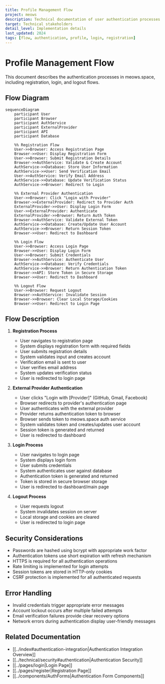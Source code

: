```yaml
---
title: Profile Management Flow
project: meows
description: Technical documentation of user authentication processes
target: Technical stakeholders
detail_level: Implementation details
last_updated: 2024
tags: [flow, authentication, profile, login, registration]
---
```


# Profile Management Flow

This document describes the authentication processes in meows.space, including registration, login, and logout flows.

## Flow Diagram

```mermaid
sequenceDiagram
    participant User
    participant Browser
    participant AuthService
    participant ExternalProvider
    participant API
    participant Database

    %% Registration Flow
    User->>Browser: Access Registration Page
    Browser->>User: Display Registration Form
    User->>Browser: Submit Registration Details
    Browser->>AuthService: Validate & Create Account
    AuthService->>Database: Store User Information
    AuthService->>User: Send Verification Email
    User->>AuthService: Verify Email Address
    AuthService->>Database: Update Verification Status
    AuthService->>Browser: Redirect to Login

    %% External Provider Authentication
    User->>Browser: Click "Login with Provider"
    Browser->>ExternalProvider: Redirect to Provider Auth
    ExternalProvider->>User: Display Login Form
    User->>ExternalProvider: Authenticate
    ExternalProvider->>Browser: Return Auth Token
    Browser->>AuthService: Validate External Token
    AuthService->>Database: Create/Update User Account
    AuthService->>Browser: Return Session Token
    Browser->>User: Redirect to Dashboard

    %% Login Flow
    User->>Browser: Access Login Page
    Browser->>User: Display Login Form
    User->>Browser: Submit Credentials
    Browser->>AuthService: Authenticate User
    AuthService->>Database: Verify Credentials
    AuthService->>Browser: Return Authentication Token
    Browser->>API: Store Token in Secure Storage
    Browser->>User: Redirect to Dashboard

    %% Logout Flow
    User->>Browser: Request Logout
    Browser->>AuthService: Invalidate Session
    Browser->>Browser: Clear Local Storage/Cookies
    Browser->>User: Redirect to Login Page
```

## Flow Description

1. **Registration Process**

   - User navigates to registration page
   - System displays registration form with required fields
   - User submits registration details
   - System validates input and creates account
   - Verification email is sent to user
   - User verifies email address
   - System updates verification status
   - User is redirected to login page

2. **External Provider Authentication**

   - User clicks "Login with [Provider]" (GitHub, Gmail, Facebook)
   - Browser redirects to provider's authentication page
   - User authenticates with the external provider
   - Provider returns authentication token to browser
   - Browser sends token to meows.space auth service
   - System validates token and creates/updates user account
   - Session token is generated and returned
   - User is redirected to dashboard

3. **Login Process**

   - User navigates to login page
   - System displays login form
   - User submits credentials
   - System authenticates user against database
   - Authentication token is generated and returned
   - Token is stored in secure browser storage
   - User is redirected to dashboard/main page

4. **Logout Process**
   - User requests logout
   - System invalidates session on server
   - Local storage and cookies are cleared
   - User is redirected to login page

## Security Considerations

- Passwords are hashed using bcrypt with appropriate work factor
- Authentication tokens use short expiration with refresh mechanism
- HTTPS is required for all authentication operations
- Rate limiting is implemented for login attempts
- Session tokens are stored in HTTP-only cookies
- CSRF protection is implemented for all authenticated requests

## Error Handling

- Invalid credentials trigger appropriate error messages
- Account lockout occurs after multiple failed attempts
- Email verification failures provide clear recovery options
- Network errors during authentication display user-friendly messages

## Related Documentation

- [[../index#authentication-integration|Authentication Integration Overview]]
- [[../technical/security#authentication|Authentication Security]]
- [[../pages/login|Login Page]]
- [[../pages/register|Registration Page]]
- [[../components/AuthForms|Authentication Form Components]]
